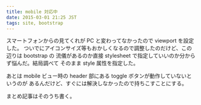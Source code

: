 ```yaml
---
title: mobile 対応中
date: 2015-03-01 21:25 JST
tags: site, bootstrap
---
```


スマートフォンからの見てくれが PC と変わってなかったので viewport を設定した。
ついでにアイコンサイズ等もおかしくなるので調整したのだけど、この辺りは bootstrap の
流儀があるのか直接 stylesheet で指定していいのか分からず悩んだ。結局調べて
そのまま style 属性を指定した。

あとは mobile ビュー時の header 部にある toggle ボタンが動作していないというのが
あるんだけど、すぐには解決しなかったので持ちこすことにする。

まとめ記事はそのうち書く。
